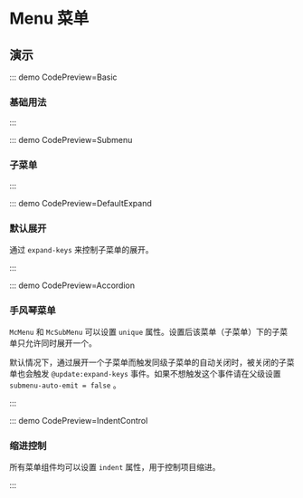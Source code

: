 # Menu 菜单

## 演示

::: demo CodePreview=Basic

### 基础用法

<Basic />

:::

::: demo CodePreview=Submenu

### 子菜单

<Submenu />

:::

::: demo CodePreview=DefaultExpand

### 默认展开

通过 `expand-keys` 来控制子菜单的展开。

<DefaultExpand />

:::

::: demo CodePreview=Accordion

### 手风琴菜单

`McMenu` 和 `McSubMenu` 可以设置 `unique` 属性。设置后该菜单（子菜单）下的子菜单只允许同时展开一个。

默认情况下，通过展开一个子菜单而触发同级子菜单的自动关闭时，被关闭的子菜单也会触发 `@update:expand-keys` 事件。如果不想触发这个事件请在父级设置 `submenu-auto-emit = false` 。

<Accordion />

:::

::: demo CodePreview=IndentControl

### 缩进控制

所有菜单组件均可以设置 `indent` 属性，用于控制项目缩进。

<IndentControl />

:::
